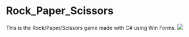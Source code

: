 # Rock_Paper_Scissors
This is the Rock/Paper/Scissors game made with C# using Win Forms.
<img src="https://i.ibb.co/pyvH4vr/image.png">
